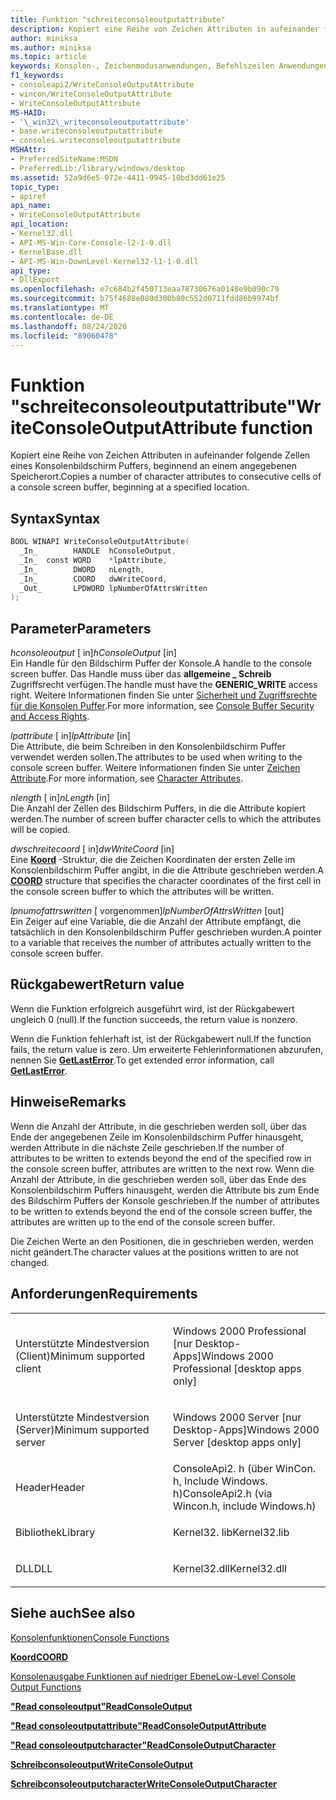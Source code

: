 ```yaml
---
title: Funktion "schreiteconsoleoutputattribute"
description: Kopiert eine Reihe von Zeichen Attributen in aufeinander folgende Zellen eines Konsolenbildschirm Puffers, beginnend an einem angegebenen Speicherort.
author: miniksa
ms.author: miniksa
ms.topic: article
keywords: Konsolen-, Zeichenmodusanwendungen, Befehlszeilen Anwendungen, Terminalanwendungen, Konsolen-API
f1_keywords:
- consoleapi2/WriteConsoleOutputAttribute
- wincon/WriteConsoleOutputAttribute
- WriteConsoleOutputAttribute
MS-HAID:
- '\_win32\_writeconsoleoutputattribute'
- base.writeconsoleoutputattribute
- consoles.writeconsoleoutputattribute
MSHAttr:
- PreferredSiteName:MSDN
- PreferredLib:/library/windows/desktop
ms.assetid: 52a9d6e5-072e-4411-9945-10bd3dd61e25
topic_type:
- apiref
api_name:
- WriteConsoleOutputAttribute
api_location:
- Kernel32.dll
- API-MS-Win-Core-Console-l2-1-0.dll
- KernelBase.dll
- API-MS-Win-DownLevel-Kernel32-l1-1-0.dll
api_type:
- DllExport
ms.openlocfilehash: e7c684b2f450713eaa78730676a0148e9b090c79
ms.sourcegitcommit: b75f4688e080d300b80c552d0711fdd86b9974bf
ms.translationtype: MT
ms.contentlocale: de-DE
ms.lasthandoff: 08/24/2020
ms.locfileid: "89060478"
---
```

# <a name="writeconsoleoutputattribute-function"></a><span data-ttu-id="db38d-104">Funktion "schreiteconsoleoutputattribute"</span><span class="sxs-lookup"><span data-stu-id="db38d-104">WriteConsoleOutputAttribute function</span></span>


<span data-ttu-id="db38d-105">Kopiert eine Reihe von Zeichen Attributen in aufeinander folgende Zellen eines Konsolenbildschirm Puffers, beginnend an einem angegebenen Speicherort.</span><span class="sxs-lookup"><span data-stu-id="db38d-105">Copies a number of character attributes to consecutive cells of a console screen buffer, beginning at a specified location.</span></span>

<a name="syntax"></a><span data-ttu-id="db38d-106">Syntax</span><span class="sxs-lookup"><span data-stu-id="db38d-106">Syntax</span></span>
------

```C
BOOL WINAPI WriteConsoleOutputAttribute(
  _In_        HANDLE  hConsoleOutput,
  _In_  const WORD    *lpAttribute,
  _In_        DWORD   nLength,
  _In_        COORD   dwWriteCoord,
  _Out_       LPDWORD lpNumberOfAttrsWritten
);
```

<a name="parameters"></a><span data-ttu-id="db38d-107">Parameter</span><span class="sxs-lookup"><span data-stu-id="db38d-107">Parameters</span></span>
----------

<span data-ttu-id="db38d-108">*hconsoleoutput* \[ in\]</span><span class="sxs-lookup"><span data-stu-id="db38d-108">*hConsoleOutput* \[in\]</span></span>  
<span data-ttu-id="db38d-109">Ein Handle für den Bildschirm Puffer der Konsole.</span><span class="sxs-lookup"><span data-stu-id="db38d-109">A handle to the console screen buffer.</span></span> <span data-ttu-id="db38d-110">Das Handle muss über das **allgemeine \_ Schreib** Zugriffsrecht verfügen.</span><span class="sxs-lookup"><span data-stu-id="db38d-110">The handle must have the **GENERIC\_WRITE** access right.</span></span> <span data-ttu-id="db38d-111">Weitere Informationen finden Sie unter [Sicherheit und Zugriffsrechte für die Konsolen Puffer](console-buffer-security-and-access-rights.md).</span><span class="sxs-lookup"><span data-stu-id="db38d-111">For more information, see [Console Buffer Security and Access Rights](console-buffer-security-and-access-rights.md).</span></span>

<span data-ttu-id="db38d-112">*lpattribute* \[ in\]</span><span class="sxs-lookup"><span data-stu-id="db38d-112">*lpAttribute* \[in\]</span></span>  
<span data-ttu-id="db38d-113">Die Attribute, die beim Schreiben in den Konsolenbildschirm Puffer verwendet werden sollen.</span><span class="sxs-lookup"><span data-stu-id="db38d-113">The attributes to be used when writing to the console screen buffer.</span></span> <span data-ttu-id="db38d-114">Weitere Informationen finden Sie unter [Zeichen Attribute](console-screen-buffers.md#_win32_font_attributes).</span><span class="sxs-lookup"><span data-stu-id="db38d-114">For more information, see [Character Attributes](console-screen-buffers.md#_win32_font_attributes).</span></span>

<span data-ttu-id="db38d-115">*nlength* \[ in\]</span><span class="sxs-lookup"><span data-stu-id="db38d-115">*nLength* \[in\]</span></span>  
<span data-ttu-id="db38d-116">Die Anzahl der Zellen des Bildschirm Puffers, in die die Attribute kopiert werden.</span><span class="sxs-lookup"><span data-stu-id="db38d-116">The number of screen buffer character cells to which the attributes will be copied.</span></span>

<span data-ttu-id="db38d-117">*dwschreitecoord* \[ in\]</span><span class="sxs-lookup"><span data-stu-id="db38d-117">*dwWriteCoord* \[in\]</span></span>  
<span data-ttu-id="db38d-118">Eine [**Koord**](coord-str.md) -Struktur, die die Zeichen Koordinaten der ersten Zelle im Konsolenbildschirm Puffer angibt, in die die Attribute geschrieben werden.</span><span class="sxs-lookup"><span data-stu-id="db38d-118">A [**COORD**](coord-str.md) structure that specifies the character coordinates of the first cell in the console screen buffer to which the attributes will be written.</span></span>

<span data-ttu-id="db38d-119">*lpnumofattrswritten* \[ vorgenommen\]</span><span class="sxs-lookup"><span data-stu-id="db38d-119">*lpNumberOfAttrsWritten* \[out\]</span></span>  
<span data-ttu-id="db38d-120">Ein Zeiger auf eine Variable, die die Anzahl der Attribute empfängt, die tatsächlich in den Konsolenbildschirm Puffer geschrieben wurden.</span><span class="sxs-lookup"><span data-stu-id="db38d-120">A pointer to a variable that receives the number of attributes actually written to the console screen buffer.</span></span>

<a name="return-value"></a><span data-ttu-id="db38d-121">Rückgabewert</span><span class="sxs-lookup"><span data-stu-id="db38d-121">Return value</span></span>
------------

<span data-ttu-id="db38d-122">Wenn die Funktion erfolgreich ausgeführt wird, ist der Rückgabewert ungleich 0 (null).</span><span class="sxs-lookup"><span data-stu-id="db38d-122">If the function succeeds, the return value is nonzero.</span></span>

<span data-ttu-id="db38d-123">Wenn die Funktion fehlerhaft ist, ist der Rückgabewert null.</span><span class="sxs-lookup"><span data-stu-id="db38d-123">If the function fails, the return value is zero.</span></span> <span data-ttu-id="db38d-124">Um erweiterte Fehlerinformationen abzurufen, nennen Sie [**GetLastError**](https://msdn.microsoft.com/library/windows/desktop/ms679360).</span><span class="sxs-lookup"><span data-stu-id="db38d-124">To get extended error information, call [**GetLastError**](https://msdn.microsoft.com/library/windows/desktop/ms679360).</span></span>

<a name="remarks"></a><span data-ttu-id="db38d-125">Hinweise</span><span class="sxs-lookup"><span data-stu-id="db38d-125">Remarks</span></span>
-------

<span data-ttu-id="db38d-126">Wenn die Anzahl der Attribute, in die geschrieben werden soll, über das Ende der angegebenen Zeile im Konsolenbildschirm Puffer hinausgeht, werden Attribute in die nächste Zeile geschrieben.</span><span class="sxs-lookup"><span data-stu-id="db38d-126">If the number of attributes to be written to extends beyond the end of the specified row in the console screen buffer, attributes are written to the next row.</span></span> <span data-ttu-id="db38d-127">Wenn die Anzahl der Attribute, in die geschrieben werden soll, über das Ende des Konsolenbildschirm Puffers hinausgeht, werden die Attribute bis zum Ende des Bildschirm Puffers der Konsole geschrieben.</span><span class="sxs-lookup"><span data-stu-id="db38d-127">If the number of attributes to be written to extends beyond the end of the console screen buffer, the attributes are written up to the end of the console screen buffer.</span></span>

<span data-ttu-id="db38d-128">Die Zeichen Werte an den Positionen, die in geschrieben werden, werden nicht geändert.</span><span class="sxs-lookup"><span data-stu-id="db38d-128">The character values at the positions written to are not changed.</span></span>

<a name="requirements"></a><span data-ttu-id="db38d-129">Anforderungen</span><span class="sxs-lookup"><span data-stu-id="db38d-129">Requirements</span></span>
------------

<table>
<colgroup>
<col width="50%" />
<col width="50%" />
</colgroup>
<tbody>
<tr class="odd">
<td><p><span data-ttu-id="db38d-130">Unterstützte Mindestversion (Client)</span><span class="sxs-lookup"><span data-stu-id="db38d-130">Minimum supported client</span></span></p></td>
<td><p><span data-ttu-id="db38d-131">Windows 2000 Professional [nur Desktop-Apps]</span><span class="sxs-lookup"><span data-stu-id="db38d-131">Windows 2000 Professional [desktop apps only]</span></span></p></td>
</tr>
<tr class="even">
<td><p><span data-ttu-id="db38d-132">Unterstützte Mindestversion (Server)</span><span class="sxs-lookup"><span data-stu-id="db38d-132">Minimum supported server</span></span></p></td>
<td><p><span data-ttu-id="db38d-133">Windows 2000 Server [nur Desktop-Apps]</span><span class="sxs-lookup"><span data-stu-id="db38d-133">Windows 2000 Server [desktop apps only]</span></span></p></td>
</tr>
<tr class="odd">
<td><p><span data-ttu-id="db38d-134">Header</span><span class="sxs-lookup"><span data-stu-id="db38d-134">Header</span></span></p></td>
<td><span data-ttu-id="db38d-135">ConsoleApi2. h (über WinCon. h, Include Windows. h)</span><span class="sxs-lookup"><span data-stu-id="db38d-135">ConsoleApi2.h (via Wincon.h, include Windows.h)</span></span></td>
</tr>
<tr class="even">
<td><p><span data-ttu-id="db38d-136">Bibliothek</span><span class="sxs-lookup"><span data-stu-id="db38d-136">Library</span></span></p></td>
<td><span data-ttu-id="db38d-137">Kernel32. lib</span><span class="sxs-lookup"><span data-stu-id="db38d-137">Kernel32.lib</span></span></td>
</tr>
<tr class="odd">
<td><p><span data-ttu-id="db38d-138">DLL</span><span class="sxs-lookup"><span data-stu-id="db38d-138">DLL</span></span></p></td>
<td><span data-ttu-id="db38d-139">Kernel32.dll</span><span class="sxs-lookup"><span data-stu-id="db38d-139">Kernel32.dll</span></span></td>
</tr>
<tr class="even">
</tr>
<tr class="odd">
</tr>
<tr class="even">
</tr>
</tbody>
</table>

## <a name="span-idsee_alsospansee-also"></a><span data-ttu-id="db38d-140"><span id="see_also"></span>Siehe auch</span><span class="sxs-lookup"><span data-stu-id="db38d-140"><span id="see_also"></span>See also</span></span>


[<span data-ttu-id="db38d-141">Konsolenfunktionen</span><span class="sxs-lookup"><span data-stu-id="db38d-141">Console Functions</span></span>](console-functions.md)

[<span data-ttu-id="db38d-142">**Koord**</span><span class="sxs-lookup"><span data-stu-id="db38d-142">**COORD**</span></span>](coord-str.md)

[<span data-ttu-id="db38d-143">Konsolenausgabe Funktionen auf niedriger Ebene</span><span class="sxs-lookup"><span data-stu-id="db38d-143">Low-Level Console Output Functions</span></span>](low-level-console-output-functions.md)

[<span data-ttu-id="db38d-144">**"Read consoleoutput"**</span><span class="sxs-lookup"><span data-stu-id="db38d-144">**ReadConsoleOutput**</span></span>](readconsoleoutput.md)

[<span data-ttu-id="db38d-145">**"Read consoleoutputattribute"**</span><span class="sxs-lookup"><span data-stu-id="db38d-145">**ReadConsoleOutputAttribute**</span></span>](readconsoleoutputattribute.md)

[<span data-ttu-id="db38d-146">**"Read consoleoutputcharacter"**</span><span class="sxs-lookup"><span data-stu-id="db38d-146">**ReadConsoleOutputCharacter**</span></span>](readconsoleoutputcharacter.md)

[<span data-ttu-id="db38d-147">**Schreibconsoleoutput**</span><span class="sxs-lookup"><span data-stu-id="db38d-147">**WriteConsoleOutput**</span></span>](writeconsoleoutput.md)

[<span data-ttu-id="db38d-148">**Schreibconsoleoutputcharacter**</span><span class="sxs-lookup"><span data-stu-id="db38d-148">**WriteConsoleOutputCharacter**</span></span>](writeconsoleoutputcharacter.md)

 

 




